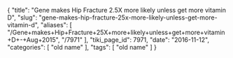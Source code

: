 {
    "title": "Gene makes Hip Fracture 2.5X more likely unless get more vitamin D",
    "slug": "gene-makes-hip-fracture-25x-more-likely-unless-get-more-vitamin-d",
    "aliases": [
        "/Gene+makes+Hip+Fracture+25X+more+likely+unless+get+more+vitamin+D+-+Aug+2015",
        "/7971"
    ],
    "tiki_page_id": 7971,
    "date": "2016-11-12",
    "categories": [
        "old name"
    ],
    "tags": [
        "old name"
    ]
}